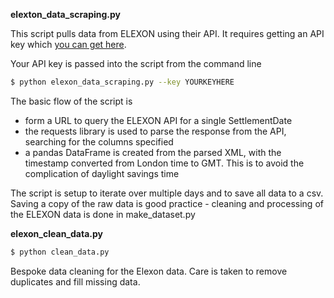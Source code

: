 **elexton_data_scraping.py** 

This script pulls data from ELEXON using their API.  It requires getting an API key which [you can get here](https://www.elexon.co.uk/guidance-note/bmrs-api-data-push-user-guide/).

Your API key is passed into the script from the command line

``` bash
$ python elexon_data_scraping.py --key YOURKEYHERE
```

The basic flow of the script is
- form a URL to query the ELEXON API for a single SettlementDate
- the requests library is used to parse the response from the API, searching for the columns specified 
- a pandas DataFrame is created from the parsed XML, with the timestamp converted from London time to GMT.  This is to avoid the complication of daylight savings time

The script is setup to iterate over multiple days and to save all data to a csv.  Saving a copy of the raw data is good
practice - cleaning and processing of the ELEXON data is done in make_dataset.py

**elexon_clean_data.py**

``` bash
$ python clean_data.py 
```
Bespoke data cleaning for the Elexon data. Care is taken to remove duplicates and fill missing data.
